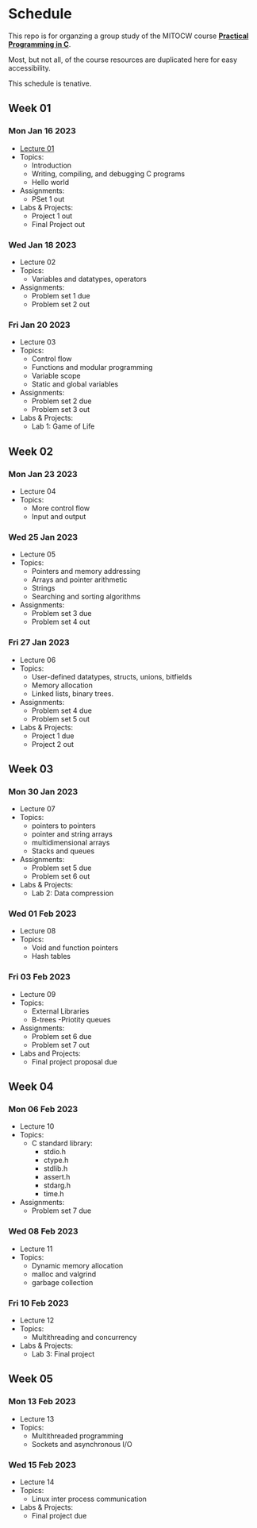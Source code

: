 # Schedule

This repo is for organzing a group study of the MITOCW course
[**Practical Programming in C**](https://ocw.mit.edu/courses/6-087-practical-programming-in-c-january-iap-2010/pages/syllabus/).

Most, but not all, of the course resources are duplicated here
for easy accessibility.

This schedule is tenative.

## Week 01

### Mon Jan 16 2023

- [Lecture 01](lectures/lec01.pdf)
- Topics:
  - Introduction
  - Writing, compiling, and debugging C programs
  - Hello world
- Assignments:
  - PSet 1 out
- Labs & Projects:
  - Project 1 out
  - Final Project out

### Wed Jan 18 2023

- Lecture 02
- Topics:
  - Variables and datatypes, operators
- Assignments:
  - Problem set 1 due
  - Problem set 2 out

### Fri Jan 20 2023

- Lecture 03
- Topics:
  - Control flow
  - Functions and modular programming
  - Variable scope
  - Static and global variables
- Assignments:
  - Problem set 2 due
  - Problem set 3 out
- Labs & Projects:
  - Lab 1: Game of Life

## Week 02

### Mon Jan 23 2023

- Lecture 04
- Topics:
  - More control flow
  - Input and output

### Wed 25 Jan 2023

- Lecture 05
- Topics:
  - Pointers and memory addressing
  - Arrays and pointer arithmetic
  - Strings
  - Searching and sorting algorithms
- Assignments:
  - Problem set 3 due
  - Problem set 4 out

### Fri 27 Jan 2023

- Lecture 06
- Topics:
  - User-defined datatypes, structs, unions, bitfields
  - Memory allocation
  - Linked lists, binary trees.
- Assignments:
  - Problem set 4 due
  - Problem set 5 out
- Labs & Projects:
  - Project 1 due
  - Project 2 out

## Week 03

### Mon 30 Jan 2023

- Lecture 07
- Topics:
  - pointers to pointers
  - pointer and string arrays
  - multidimensional arrays
  - Stacks and queues
- Assignments:
  - Problem set 5 due
  - Problem set 6 out
- Labs & Projects:
  - Lab 2: Data compression

### Wed 01 Feb 2023

- Lecture 08
- Topics:
  - Void and function pointers
  - Hash tables

### Fri 03 Feb 2023

- Lecture 09
- Topics:
  - External Libraries
  - B-trees
  -Priotity queues
- Assignments:
  - Problem set 6 due
  - Problem set 7 out
- Labs and Projects:
  - Final project proposal due

## Week 04

### Mon 06 Feb 2023

- Lecture 10
- Topics:
  - C standard library:
    - stdio.h
    - ctype.h
    - stdlib.h
    - assert.h
    - stdarg.h
    - time.h
- Assignments:
  - Problem set 7 due

### Wed 08 Feb 2023

- Lecture 11
- Topics:
  - Dynamic memory allocation
  - malloc and valgrind
  - garbage collection

### Fri 10 Feb 2023

- Lecture 12
- Topics:
  - Multithreading and concurrency
- Labs & Projects:
  - Lab 3: Final project

## Week 05

### Mon 13 Feb 2023

- Lecture 13
- Topics:
  - Multithreaded programming
  - Sockets and asynchronous I/O

### Wed 15 Feb 2023

- Lecture 14
- Topics:
  - Linux inter process communication
- Labs & Projects:
  - Final project due
